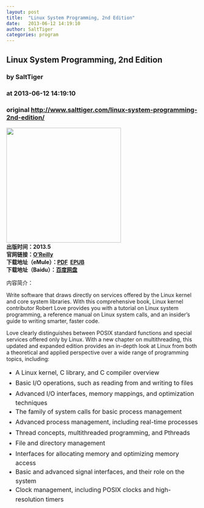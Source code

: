 ```yaml
---
layout: post
title:  "Linux System Programming, 2nd Edition"
date:   2013-06-12 14:19:10
author: SaltTiger
categories: program
---
```


## Linux System Programming, 2nd Edition
### by SaltTiger
### at 2013-06-12 14:19:10
### original <http://www.salttiger.com/linux-system-programming-2nd-edition/>

<p><img alt="" src="http://akamaicovers.oreilly.com/images/0636920026891/lrg.jpg" width="300"><br>
<strong>出版时间：2013.5<br>
官网链接：<a href="http://shop.oreilly.com/product/0636920026891.do#">O’Reilly</a><br>
下载地址（eMule）：<a href="javascript:void(0);">PDF</a>  <a href="javascript:void(0);">EPUB</a><br>
下载地址（Baidu）：<a href="http://pan.baidu.com/share/link?shareid=2141300651&amp;uk=2214641459">百度网盘</a></strong></p>
<p>内容简介：</p>
<p>Write software that draws directly on services offered by the Linux kernel and core system libraries. With this comprehensive book, Linux kernel contributor Robert Love provides you with a tutorial on Linux system programming, a reference manual on Linux system calls, and an insider’s guide to writing smarter, faster code.</p>
<p>Love clearly distinguishes between POSIX standard functions and special services offered only by Linux. With a new chapter on multithreading, this updated and expanded edition provides an in-depth look at Linux from both a theoretical and applied perspective over a wide range of programming topics, including:</p>
<ul>
<li><span style="line-height:1.714285714;font-size:1rem">A Linux kernel, C library, and C compiler overview</span></li>
<li><span style="line-height:1.714285714;font-size:1rem">Basic I/O operations, such as reading from and writing to files</span></li>
<li><span style="line-height:1.714285714;font-size:1rem">Advanced I/O interfaces, memory mappings, and optimization techniques</span></li>
<li><span style="line-height:1.714285714;font-size:1rem">The family of system calls for basic process management</span></li>
<li><span style="line-height:1.714285714;font-size:1rem">Advanced process management, including real-time processes</span></li>
<li><span style="line-height:1.714285714;font-size:1rem">Thread concepts, multithreaded programming, and Pthreads</span></li>
<li><span style="line-height:1.714285714;font-size:1rem">File and directory management</span></li>
<li><span style="line-height:1.714285714;font-size:1rem">Interfaces for allocating memory and optimizing memory access</span></li>
<li><span style="line-height:1.714285714;font-size:1rem">Basic and advanced signal interfaces, and their role on the system</span></li>
<li><span style="line-height:1.714285714;font-size:1rem">Clock management, including POSIX clocks and high-resolution timers</span></li>
</ul>